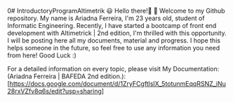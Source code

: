 0# IntroductoryProgramAltimetrik :smiley:
Hello there!:wave: :wave: Welcome to my Github repository. My name is Ariadna Ferreira, I'm 23 years old, student of Informatic Engineering.
Recently, I have started a bootcamp of front end development with Altimetrick | 2nd edition, I'm thrilled with this opportunity. I will be posting here all my documents, material and progress. I hope this helps someone in the future, so feel free to use any information you need from here! 
Good Luck :)

For a detailed information on every topic, please visit My Documentation: (Ariadna Ferreira | BAFEDA 2nd edition.):[https://docs.google.com/document/d/1ZryFCgftlsIX_5totunmEqqRSNZ_iNu28rxVZfv8q6s/edit?usp=sharing]



